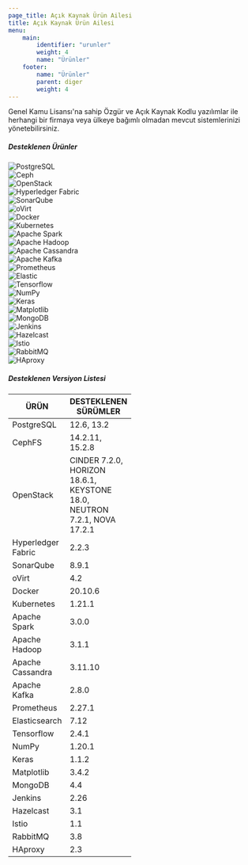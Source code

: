```yaml
---
page_title: Açık Kaynak Ürün Ailesi
title: Açık Kaynak Ürün Ailesi
menu:
    main:
        identifier: "urunler"
        weight: 4
        name: "Ürünler"
    footer:
        name: "Ürünler"
        parent: diger
        weight: 4
---
```


Genel Kamu Lisansı'na sahip Özgür ve Açık Kaynak Kodlu yazılımlar ile herhangi bir firmaya veya ülkeye bağımlı olmadan mevcut sistemlerinizi yönetebilirsiniz.

<div class="card w-100 urunler-card my-3">
    <h5 class="card-header">Desteklenen Ürünler</h5>
    <div class="card-body row">
        <div class="col-md-2 urunler-picture mb-3">
            <img src="/images/urunler/postgresql.jpg" alt="PostgreSQL" class="img-fluid" data-toggle="tooltip" data-placement="bottom" title="PostgreSQL">
        </div>
        <div class="col-md-2 urunler-picture mb-3">
            <img src="/images/urunler/ceph.jpg" alt="Ceph" class="img-fluid" data-toggle="tooltip" data-placement="bottom" title="Ceph">
        </div>
        <div class="col-md-2 urunler-picture mb-3">
            <img src="/images/urunler/openstack.jpg" alt="OpenStack" class="img-fluid" data-toggle="tooltip" data-placement="bottom" title="OpenStack">
        </div>
        <div class="col-md-2 urunler-picture mb-3">
            <img src="/images/urunler/hyperledger.jpg" alt="Hyperledger Fabric" class="img-fluid" data-toggle="tooltip" data-placement="bottom" title="Hyperledger Fabric">
        </div>
        <div class="col-md-2 urunler-picture mb-3">
            <img src="/images/urunler/sonarqube.jpg" alt="SonarQube" class="img-fluid" data-toggle="tooltip" data-placement="bottom" title="SonarQube">
        </div>
        <div class="col-md-2 urunler-picture mb-3">
            <img src="/images/urunler/ovirt.jpg" alt="oVirt" class="img-fluid" data-toggle="tooltip" data-placement="bottom" title="oVirt">
        </div>
        <div class="col-md-2 urunler-picture mb-3">
            <img src="/images/urunler/docker.jpg" alt="Docker" class="img-fluid" data-toggle="tooltip" data-placement="bottom" title="Docker">
        </div>
        <div class="col-md-2 urunler-picture mb-3">
            <img src="/images/urunler/kubernetes.jpg" alt="Kubernetes" class="img-fluid" data-toggle="tooltip" data-placement="bottom" title="Kubernetes">
        </div>
        <div class="col-md-2 urunler-picture mb-3">
            <img src="/images/urunler/spark.jpg" alt="Apache Spark" class="img-fluid" data-toggle="tooltip" data-placement="bottom" title="Apache Spark">
        </div>
        <div class="col-md-2 urunler-picture mb-3">
            <img src="/images/urunler/hadoop.jpg" alt="Apache Hadoop" class="img-fluid" data-toggle="tooltip" data-placement="bottom" title="Apache Hadoop">
        </div>
        <div class="col-md-2 urunler-picture mb-3">
            <img src="/images/urunler/cassandra.jpg" alt="Apache Cassandra" class="img-fluid" data-toggle="tooltip" data-placement="bottom" title="Apache Cassandra">
        </div>
        <div class="col-md-2 urunler-picture mb-3">
            <img src="/images/urunler/kafka.jpg" alt="Apache Kafka" class="img-fluid" data-toggle="tooltip" data-placement="bottom" title="Apache Kafka">
        </div>
        <div class="col-md-2 urunler-picture mb-3">
            <img src="/images/urunler/prometheus.jpg" alt="Prometheus" class="img-fluid" data-toggle="tooltip" data-placement="bottom" title="Prometheus">
        </div>
        <div class="col-md-2 urunler-picture mb-3">
            <img src="/images/urunler/elastic.jpg" alt="Elastic" class="img-fluid" data-toggle="tooltip" data-placement="bottom" title="Elastic">
        </div>
        <div class="col-md-2 urunler-picture mb-3">
            <img src="/images/urunler/tensorflow.jpg" alt="Tensorflow" class="img-fluid" data-toggle="tooltip" data-placement="bottom" title="Tensorflow">
        </div>
        <div class="col-md-2 urunler-picture mb-3">
            <img src="/images/urunler/numpy.jpg" alt="NumPy" class="img-fluid" data-toggle="tooltip" data-placement="bottom" title="NumPy">
        </div>
        <div class="col-md-2 urunler-picture mb-3">
            <img src="/images/urunler/keras.jpg" alt="Keras" class="img-fluid" data-toggle="tooltip" data-placement="bottom" title="Keras">
        </div>
        <div class="col-md-2 urunler-picture mb-3">
            <img src="/images/urunler/matplotlib.jpg" alt="Matplotlib" class="img-fluid" data-toggle="tooltip" data-placement="bottom" title="Matplotlib">
        </div>
        <div class="col-md-2 urunler-picture mb-3">
            <img src="/images/urunler/mongodb.jpg" alt="MongoDB" class="img-fluid" data-toggle="tooltip" data-placement="bottom" title="MongoDB">
        </div>
        <div class="col-md-2 urunler-picture mb-3">
            <img src="/images/urunler/jenkins.jpg" alt="Jenkins" class="img-fluid" data-toggle="tooltip" data-placement="bottom" title="Jenkins">
        </div>
        <div class="col-md-2 urunler-picture mb-3">
            <img src="/images/urunler/hazelcast.jpg" alt="Hazelcast" class="img-fluid" data-toggle="tooltip" data-placement="bottom" title="Hazelcast">
        </div>
        <div class="col-md-2 urunler-picture mb-3">
            <img src="/images/urunler/istio.jpg" alt="Istio" class="img-fluid" data-toggle="tooltip" data-placement="bottom" title="Istio">
        </div>
        <div class="col-md-2 urunler-picture mb-3">
            <img src="/images/urunler/rabbitmq.jpg" alt="RabbitMQ" class="img-fluid" data-toggle="tooltip" data-placement="bottom" title="RabbitMQ">
        </div>
        <div class="col-md-2 urunler-picture mb-3">
            <img src="/images/urunler/haproxy.jpg" alt="HAproxy" class="img-fluid" data-toggle="tooltip" data-placement="bottom" title="HAproxy">
        </div>
    </div>
</div>

<div class="card w-100 urunler-card my-3"><h5 class="card-header">Desteklenen Versiyon Listesi
        </h5>
        <div class="w-100">
            <div class="card-body">
            <table id="table3" class="display dataTable table table-striped table-bordered" style="width: 100%;" role="grid" aria-describedby="example2_info">
                <thead>
                    <tr role="row">
                        <th class="sorting_asc" tabindex="0" aria-controls="example2" rowspan="1" colspan="1" aria-sort="ascending" aria-label="İSİM: activate to sort column descending" style="width: 0px;">ÜRÜN</th>
                        <th class="sorting" tabindex="0" aria-controls="example2" rowspan="1" colspan="1" aria-label="TÜRÜ: activate to sort column ascending" style="width: 0px;">DESTEKLENEN SÜRÜMLER</th>
                    </tr>
                </thead>
                <tbody>
                    <tr>
                        <td>PostgreSQL</td>
                        <td>12.6, 13.2</td>
                    </tr>
                    <tr>
                        <td>CephFS</td>
                        <td>14.2.11, 15.2.8</td>
                    </tr>
                    <tr>
                        <td>OpenStack</td>
                        <td>CINDER 7.2.0, HORIZON 18.6.1, KEYSTONE 18.0, NEUTRON 7.2.1, NOVA 17.2.1</td>
                    </tr>
                    <tr>
                        <td>Hyperledger Fabric</td>
                        <td>2.2.3</td>
                    </tr>
                    <tr>
                        <td>SonarQube</td>
                        <td>8.9.1</td>
                    </tr>
                    <tr>
                        <td>oVirt</td>
                        <td>4.2</td>
                    </tr>
                    <tr>
                        <td>Docker</td>
                        <td>20.10.6</td>
                    </tr>
                    <tr>
                        <td>Kubernetes</td>
                        <td>1.21.1</td>
                    </tr>
                    <tr>
                        <td>Apache Spark</td>
                        <td>3.0.0</td>
                    </tr>
                    <tr>
                        <td>Apache Hadoop</td>
                        <td>3.1.1</td>
                    </tr>
                    <tr>
                        <td>Apache Cassandra</td>
                        <td>3.11.10</td>
                    </tr>
                    <tr>
                        <td>Apache Kafka</td>
                        <td>2.8.0</td>
                    </tr>
                    <tr>
                        <td>Prometheus</td>
                        <td>2.27.1</td>
                    </tr>
                    <tr>
                        <td>Elasticsearch</td>
                        <td>7.12</td>
                    </tr>
                    <tr>
                        <td>Tensorflow</td>
                        <td>2.4.1</td>
                    </tr>
                    <tr>
                        <td>NumPy</td>
                        <td>1.20.1</td>
                    </tr>
                    <tr>
                        <td>Keras</td>
                        <td>1.1.2</td>
                    </tr>
                    <tr>
                        <td>Matplotlib</td>
                        <td>3.4.2</td>
                    </tr>
                    <tr>
                        <td>MongoDB</td>
                        <td>4.4</td>
                    </tr>
                    <tr>
                        <td>Jenkins</td>
                        <td>2.26</td>
                    </tr>
                    <tr>
                        <td>Hazelcast</td>
                        <td>3.1</td>
                    </tr>
                    <tr>
                        <td>Istio</td>
                        <td>1.1</td>
                    </tr>
                    <tr>
                        <td>RabbitMQ</td>
                        <td>3.8</td>
                    </tr>
                    <tr>
                        <td>HAproxy</td>
                        <td>2.3</td>
                    </tr>
                </tbody>
            </table>
            </div>
        </div>
</div>

